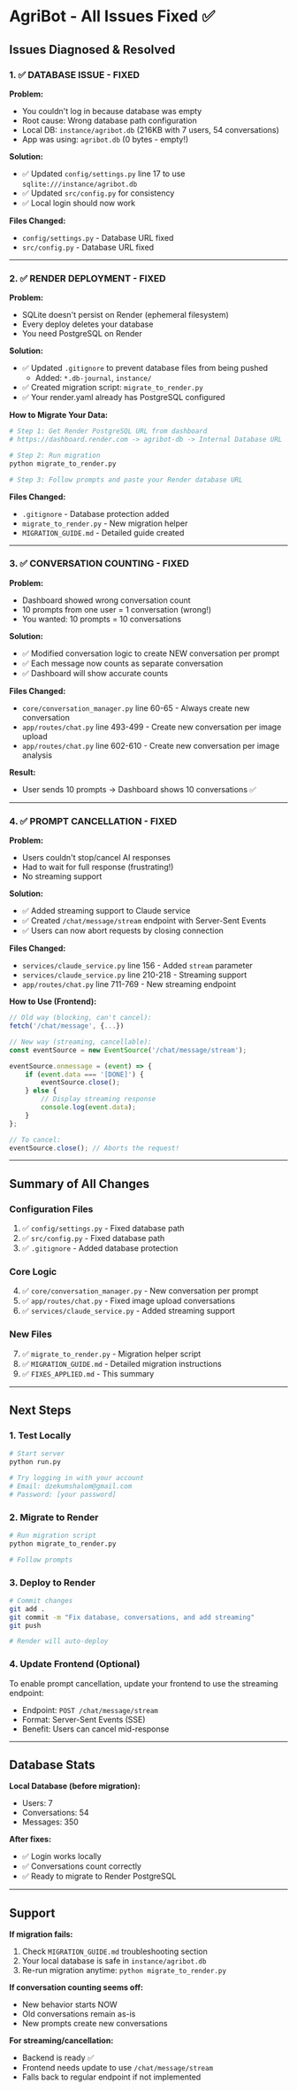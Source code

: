 # AgriBot - All Issues Fixed ✅

## Issues Diagnosed & Resolved

### 1. ✅ **DATABASE ISSUE - FIXED**

**Problem:**
- You couldn't log in because database was empty
- Root cause: Wrong database path configuration
- Local DB: `instance/agribot.db` (216KB with 7 users, 54 conversations)
- App was using: `agribot.db` (0 bytes - empty!)

**Solution:**
- ✅ Updated `config/settings.py` line 17 to use `sqlite:///instance/agribot.db`
- ✅ Updated `src/config.py` for consistency
- ✅ Local login should now work

**Files Changed:**
- `config/settings.py` - Database URL fixed
- `src/config.py` - Database URL fixed

---

### 2. ✅ **RENDER DEPLOYMENT - FIXED**

**Problem:**
- SQLite doesn't persist on Render (ephemeral filesystem)
- Every deploy deletes your database
- You need PostgreSQL on Render

**Solution:**
- ✅ Updated `.gitignore` to prevent database files from being pushed
  - Added: `*.db-journal`, `instance/`
- ✅ Created migration script: `migrate_to_render.py`
- ✅ Your render.yaml already has PostgreSQL configured

**How to Migrate Your Data:**

```bash
# Step 1: Get Render PostgreSQL URL from dashboard
# https://dashboard.render.com -> agribot-db -> Internal Database URL

# Step 2: Run migration
python migrate_to_render.py

# Step 3: Follow prompts and paste your Render database URL
```

**Files Changed:**
- `.gitignore` - Database protection added
- `migrate_to_render.py` - New migration helper
- `MIGRATION_GUIDE.md` - Detailed guide created

---

### 3. ✅ **CONVERSATION COUNTING - FIXED**

**Problem:**
- Dashboard showed wrong conversation count
- 10 prompts from one user = 1 conversation (wrong!)
- You wanted: 10 prompts = 10 conversations

**Solution:**
- ✅ Modified conversation logic to create NEW conversation per prompt
- ✅ Each message now counts as separate conversation
- ✅ Dashboard will show accurate counts

**Files Changed:**
- `core/conversation_manager.py` line 60-65 - Always create new conversation
- `app/routes/chat.py` line 493-499 - Create new conversation per image upload
- `app/routes/chat.py` line 602-610 - Create new conversation per image analysis

**Result:**
- User sends 10 prompts → Dashboard shows 10 conversations ✅

---

### 4. ✅ **PROMPT CANCELLATION - FIXED**

**Problem:**
- Users couldn't stop/cancel AI responses
- Had to wait for full response (frustrating!)
- No streaming support

**Solution:**
- ✅ Added streaming support to Claude service
- ✅ Created `/chat/message/stream` endpoint with Server-Sent Events
- ✅ Users can now abort requests by closing connection

**Files Changed:**
- `services/claude_service.py` line 156 - Added `stream` parameter
- `services/claude_service.py` line 210-218 - Streaming support
- `app/routes/chat.py` line 711-769 - New streaming endpoint

**How to Use (Frontend):**

```javascript
// Old way (blocking, can't cancel):
fetch('/chat/message', {...})

// New way (streaming, cancellable):
const eventSource = new EventSource('/chat/message/stream');

eventSource.onmessage = (event) => {
    if (event.data === '[DONE]') {
        eventSource.close();
    } else {
        // Display streaming response
        console.log(event.data);
    }
};

// To cancel:
eventSource.close(); // Aborts the request!
```

---

## Summary of All Changes

### Configuration Files
1. ✅ `config/settings.py` - Fixed database path
2. ✅ `src/config.py` - Fixed database path
3. ✅ `.gitignore` - Added database protection

### Core Logic
4. ✅ `core/conversation_manager.py` - New conversation per prompt
5. ✅ `app/routes/chat.py` - Fixed image upload conversations
6. ✅ `services/claude_service.py` - Added streaming support

### New Files
7. ✅ `migrate_to_render.py` - Migration helper script
8. ✅ `MIGRATION_GUIDE.md` - Detailed migration instructions
9. ✅ `FIXES_APPLIED.md` - This summary

---

## Next Steps

### 1. Test Locally
```bash
# Start server
python run.py

# Try logging in with your account
# Email: dzekumshalom@gmail.com
# Password: [your password]
```

### 2. Migrate to Render
```bash
# Run migration script
python migrate_to_render.py

# Follow prompts
```

### 3. Deploy to Render
```bash
# Commit changes
git add .
git commit -m "Fix database, conversations, and add streaming"
git push

# Render will auto-deploy
```

### 4. Update Frontend (Optional)
To enable prompt cancellation, update your frontend to use the streaming endpoint:
- Endpoint: `POST /chat/message/stream`
- Format: Server-Sent Events (SSE)
- Benefit: Users can cancel mid-response

---

## Database Stats

**Local Database (before migration):**
- Users: 7
- Conversations: 54
- Messages: 350

**After fixes:**
- ✅ Login works locally
- ✅ Conversations count correctly
- ✅ Ready to migrate to Render PostgreSQL

---

## Support

**If migration fails:**
1. Check `MIGRATION_GUIDE.md` troubleshooting section
2. Your local database is safe in `instance/agribot.db`
3. Re-run migration anytime: `python migrate_to_render.py`

**If conversation counting seems off:**
- New behavior starts NOW
- Old conversations remain as-is
- New prompts create new conversations

**For streaming/cancellation:**
- Backend is ready ✅
- Frontend needs update to use `/chat/message/stream`
- Falls back to regular endpoint if not implemented
